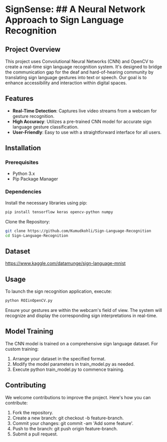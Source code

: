 # SignSense: ## A Neural Network Approach to Sign Language Recognition 

## Project Overview
This project uses Convolutional Neural Networks (CNN) and OpenCV to create a real-time sign language recognition system. It's designed to bridge the communication gap for the deaf and hard-of-hearing community by translating sign language gestures into text or speech. Our goal is to enhance accessibility and interaction within digital spaces.

## Features
- **Real-Time Detection**: Captures live video streams from a webcam for gesture recognition.
- **High Accuracy**: Utilizes a pre-trained CNN model for accurate sign language gesture classification.
- **User-Friendly**: Easy to use with a straightforward interface for all users.

## Installation

### Prerequisites
- Python 3.x
- Pip Package Manager

### Dependencies
Install the necessary libraries using pip:
```bash
pip install tensorflow keras opencv-python numpy
```
Clone the Repository:
```bash
git clone https://github.com/Kumudkohli/Sign-Language-Recognition
cd Sign-Language-Recognition
```
## Dataset
https://www.kaggle.com/datamunge/sign-language-mnist

## Usage
To launch the sign recognition application, execute:
```bash
python ROIinOpenCV.py
```
Ensure your gestures are within the webcam's field of view. The system will recognize and display the corresponding sign interpretations in real-time.

## Model Training 
The CNN model is trained on a comprehensive sign language dataset. For custom training:

1. Arrange your dataset in the specified format.
2. Modify the model parameters in train_model.py as needed.
3. Execute python train_model.py to commence training.

## Contributing
We welcome contributions to improve the project. Here's how you can contribute:

1. Fork the repository.
2. Create a new branch: git checkout -b feature-branch.
3. Commit your changes: git commit -am 'Add some feature'.
4. Push to the branch: git push origin feature-branch.
5. Submit a pull request.
